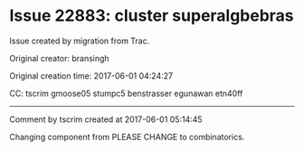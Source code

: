 # Issue 22883: cluster superalgbebras

Issue created by migration from Trac.

Original creator: bransingh

Original creation time: 2017-06-01 04:24:27

CC:  tscrim gmoose05 stumpc5 benstrasser egunawan etn40ff




---

Comment by tscrim created at 2017-06-01 05:14:45

Changing component from PLEASE CHANGE to combinatorics.
